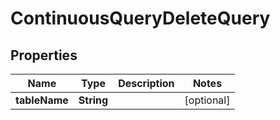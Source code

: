 
# ContinuousQueryDeleteQuery

## Properties
Name | Type | Description | Notes
------------ | ------------- | ------------- | -------------
**tableName** | **String** |  |  [optional]



